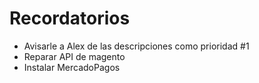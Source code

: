 # Recordatorios

- Avisarle a Alex de las descripciones como prioridad #1
- Reparar API de magento
- Instalar MercadoPagos
